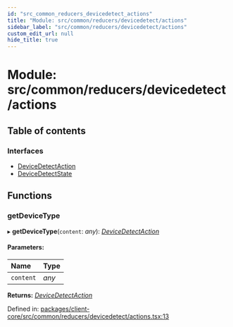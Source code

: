 ```yaml
---
id: "src_common_reducers_devicedetect_actions"
title: "Module: src/common/reducers/devicedetect/actions"
sidebar_label: "src/common/reducers/devicedetect/actions"
custom_edit_url: null
hide_title: true
---
```


# Module: src/common/reducers/devicedetect/actions

## Table of contents

### Interfaces

- [DeviceDetectAction](../interfaces/src_common_reducers_devicedetect_actions.devicedetectaction.md)
- [DeviceDetectState](../interfaces/src_common_reducers_devicedetect_actions.devicedetectstate.md)

## Functions

### getDeviceType

▸ **getDeviceType**(`content`: *any*): [*DeviceDetectAction*](../interfaces/src_common_reducers_devicedetect_actions.devicedetectaction.md)

#### Parameters:

| Name | Type |
| :------ | :------ |
| `content` | *any* |

**Returns:** [*DeviceDetectAction*](../interfaces/src_common_reducers_devicedetect_actions.devicedetectaction.md)

Defined in: [packages/client-core/src/common/reducers/devicedetect/actions.tsx:13](https://github.com/xr3ngine/xr3ngine/blob/7e8e151f1/packages/client-core/src/common/reducers/devicedetect/actions.tsx#L13)
